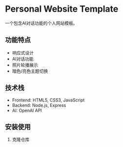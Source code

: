 # Personal Website Template

一个包含AI对话功能的个人网站模板。

## 功能特点

- 响应式设计
- AI对话功能
- 照片轮播展示
- 暗色/亮色主题切换

## 技术栈

- Frontend: HTML5, CSS3, JavaScript
- Backend: Node.js, Express
- AI: OpenAI API

## 安装使用

1. 克隆仓库
